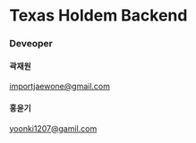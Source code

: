 # Texas Holdem Backend

### Deveoper

#### 곽재원

importjaewone@gmail.com

#### 홍윤기

yoonki1207@gamil.com
